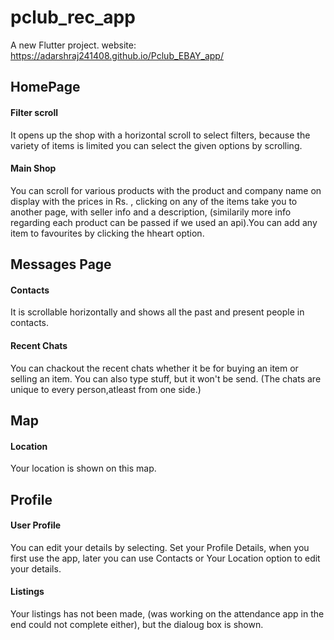 # pclub_rec_app

A new Flutter project.
website: https://adarshraj241408.github.io/Pclub_EBAY_app/

## HomePage
#### Filter scroll
It opens up the shop with a horizontal scroll to select filters, because the variety of items is limited you can select the given options by scrolling.

#### Main Shop
You can scroll for various products with the product and company name on display with the prices in Rs. , clicking on any of the items take you to another page, with seller info and a description,
(similarily more info regarding each product can be passed if we used an api).You can add any item to favourites by clicking the hheart option.

## Messages Page
#### Contacts
It is scrollable horizontally and shows all the past and present people in contacts.

#### Recent Chats
You can chackout the recent chats whether it be for buying an item or selling an item. You can also type stuff, but it won't be send. (The chats are unique to every person,atleast from one side.)

## Map
#### Location
Your location is shown on this map.

## Profile
#### User Profile
You can edit your details by selecting. Set your Profile Details, when you first use the app, later you can use Contacts or Your Location option to edit your details.

#### Listings
Your listings has not been made, (was working on the attendance app in the end could not complete either), but the dialoug box is shown.
